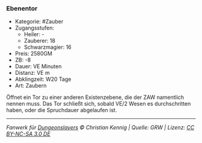### Ebenentor

- Kategorie: #Zauber
- Zugangsstufen:
  - Heiler: -
  - Zauberer: 18
  - Schwarzmagier: 16
- Preis: 2580GM
- ZB: -8
- Dauer: VE Minuten
- Distanz: VE m
- Abklingzeit: W20 Tage
- Art: Zaubern



Öffnet ein Tor zu einer anderen Existenzebene, die der ZAW namentlich nennen muss. Das Tor schließt sich, sobald VE/2 Wesen es durchschritten haben, oder die Spruchdauer abgelaufen ist.

---

_Fanwerk für [Dungeonslayers](https://www.dungeonslayers.net/) © Christian Kennig | Quelle: GRW | Lizenz: [CC BY-NC-SA 3.0 DE](https://creativecommons.org/licenses/by-nc-sa/3.0/de/)_
